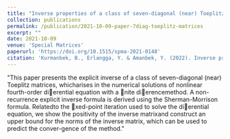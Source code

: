 ```yaml
---
title: "Inverse properties of a class of seven-diagonal (near) Toeplitz matrices"
collection: publications
permalink: /publication/2021-10-09-paper-7diag-toeplitz-matrices
excerpt: ""
date: 2021-10-09
venue: 'Special Matrices'
paperurl: 'https://doi.org/10.1515/spma-2021-0148'
citation: 'Kurmanbek, B., Erlangga, Y. & Amanbek, Y. (2022). Inverse properties of a class of seven-diagonal (near) Toeplitz matrices. Special Matrices, 10(1), 67-86.'
---
```


"This paper presents the explicit inverse of a class of seven-diagonal (near) Toeplitz matrices, whicharises in the numerical solutions of nonlinear fourth-order dierential equation with a nite dierencemethod. A non-recurrence explicit inverse formula is derived using the Sherman-Morrison formula. Relatedto the xed-point iteration used to solve the dierential equation, we show the positivity of the inverse matrixand construct an upper bound for the norms of the inverse matrix, which can be used to predict the conver-gence of the method."

